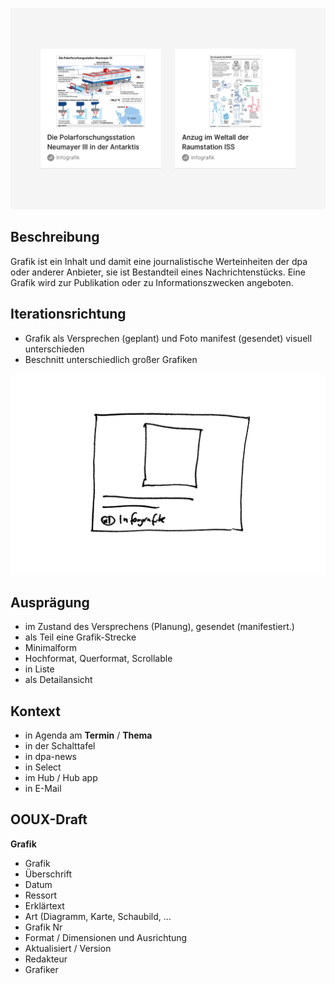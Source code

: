 ![](Cover.png)

## Beschreibung
Grafik  ist ein Inhalt und damit eine journalistische Werteinheiten der dpa oder anderer Anbieter, sie ist Bestandteil eines Nachrichtenstücks. Eine Grafik wird zur Publikation oder zu Informationszwecken angeboten. 


## Iterationsrichtung
* Grafik als Versprechen (geplant) und Foto manifest (gesendet) visuell unterschieden
* Beschnitt unterschiedlich großer Grafiken

![](Scribble.png)

## Ausprägung
*  im Zustand des Versprechens (Planung), gesendet (manifestiert.)
* als Teil eine Grafik-Strecke
* Minimalform
* Hochformat, Querformat, Scrollable
* in Liste 
* als Detailansicht


## Kontext
* in Agenda am **Termin** / **Thema**
* in der Schalttafel
* in dpa-news
* in Select
* im Hub / Hub app
* in E-Mail


## OOUX-Draft
**Grafik**
* Grafik
* Überschrift
* Datum
* Ressort
* Erklärtext
* Art  (Diagramm, Karte, Schaubild, …
* Grafik Nr
* Format / Dimensionen und Ausrichtung
* Aktualisiert / Version
* Redakteur
* Grafiker


